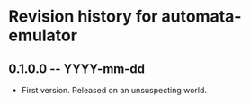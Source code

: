 # Revision history for automata-emulator

## 0.1.0.0 -- YYYY-mm-dd

* First version. Released on an unsuspecting world.
